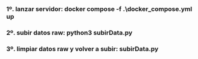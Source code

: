 ### 1º. lanzar servidor: docker compose -f .\docker_compose.yml up
### 2º. subir datos raw: python3 subirData.py
### 3º. limpiar datos raw y volver a subir: subirData.py
